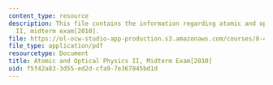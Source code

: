 ```yaml
---
content_type: resource
description: This file contains the information regarding atomic and optical physics
  II, midterm exam[2010].
file: https://ol-ocw-studio-app-production.s3.amazonaws.com/courses/8-421-atomic-and-optical-physics-i-spring-2014/f5f42a833d55ed2dcfa97e367845bd1d_MIT8_421S14_midterm2010.pdf
file_type: application/pdf
resourcetype: Document
title: Atomic and Optical Physics II, Midterm Exam[2010]
uid: f5f42a83-3d55-ed2d-cfa9-7e367845bd1d
---
```

